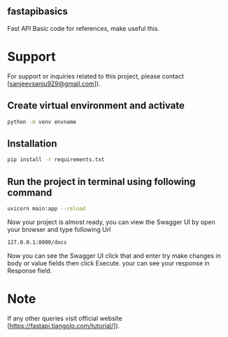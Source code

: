 ## fastapibasics

Fast API Basic code for references, make useful this.

# Support

For support or inquiries related to this project, please contact [sanjeevsanju929@gmail.com]).

## Create virtual environment and activate
```bash
python -m venv envname
```
## Installation
```bash
pip install -r requirements.txt
```
## Run the project in terminal using following command
```bash
uvicorn main:app --reload
```
Now your project is almost ready, you can view the Swagger UI by open your browser and type following Url
```bash
127.0.0.1:8000/docs
```
Now you can see the Swagger UI click that and enter try make changes in body or value fields then click Execute.
your can see your response in Response field.

# Note

If any other queries visit official website [https://fastapi.tiangolo.com/tutorial/]).

